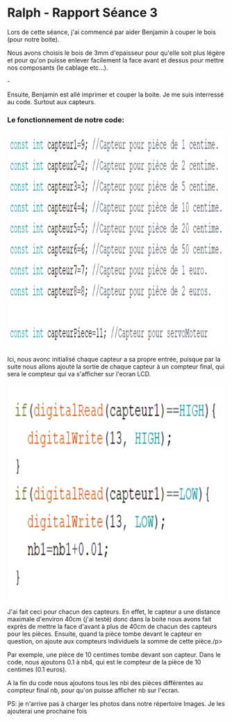 <h1>Ralph - Rapport Séance 3</h1>	

<p> Lors de cette séance, j'ai commencé par aider Benjamin à couper le bois (pour notre boite).</p>
<p> Nous avons choisis le bois de 3mm d'epaisseur pour qu'elle soit plus légère et pour qu'on puisse enlever facilement la face avant et dessus pour mettre nos composants (le cablage etc...).</p>
<p> - </p>
<p> Ensuite, Benjamin est allé imprimer et couper la boite. Je me suis interressé au code. Surtout aux capteurs. </p>
<h3> Le fonctionnement de notre code: </h3>
<img src="../../Images/CodeCapteur1.png" alt="Initialisation capteurs" height="500"/></p>
<p>Ici, nous avonc initialisé chaque capteur a sa propre entrée, puisque par la suite nous allons ajouté la sortie de chaque capteur à un compteur final, qui sera le compteur qui va s'afficher sur l'ecran LCD.</p>
<img src="../../Images/CodeCapteur2.png" alt="Ajout aux compteurs individuels" height="500"/></p>
<p> J'ai fait ceci pour chacun des capteurs. En effet, le capteur a une distance maximale d'environ 40cm (j'ai testé) donc dans la boite nous avons fait exprès de mettre la face d'avant à plus de 40cm de chacun des capteurs pour les pièces. Ensuite, quand la pièce tombe devant le capteur en question, on ajoute aux compteurs individuels la somme de cette pièce./p>
<p>Par exemple, une pièce de 10 centimes tombe devant son capteur. Dans le code, nous ajoutons 0.1 à nb4, qui est le compteur de la pièce de 10 centimes (0.1 euros). </p>
<p> A la fin du code nous ajoutons tous les nbi des pièces différentes au compteur final nb, pour qu'on puisse afficher nb  sur l'ecran. </p>

<p> PS: je n'arrive pas à charger les photos dans notre répertoire Images. Je les ajouterai une prochaine fois </p>
